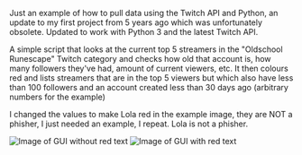 Just an example of how to pull data using the Twitch API and Python, an update to my first project from 5 years ago which was unfortunately obsolete.
Updated to work with Python 3 and the latest Twitch API.

A simple script that looks at the current top 5 streamers in the "Oldschool Runescape" Twitch category and checks how old that account is, how many followers they've had, amount of current viewers, etc.
It then colours red and lists streamers that are in the top 5 viewers but which also have less than 100 followers and an account created less than 30 days ago (arbitrary numbers for the example)

I changed the values to make Lola red in the example image, they are NOT a phisher, I just needed an example, I repeat. Lola is not a phisher.

![Image of GUI without red text](https://i.imgur.com/P2trbAt.png)
![Image of GUI with red text](https://i.imgur.com/sWa0bbg.png)
